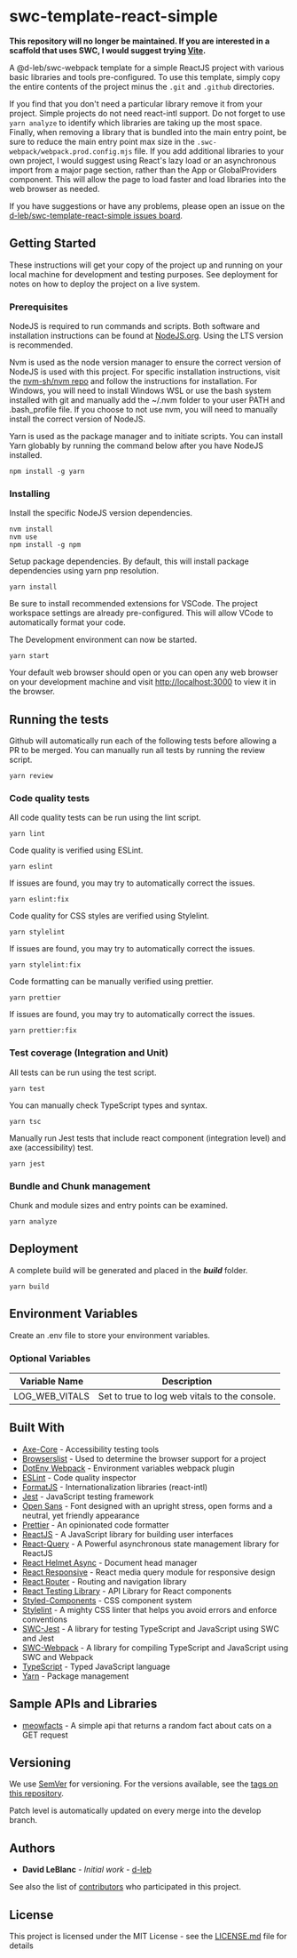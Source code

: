 # swc-template-react-simple

**This repository will no longer be maintained. If you are interested in a scaffold that uses SWC, I would suggest trying [Vite](https://github.com/vitejs/vite).**

A @d-leb/swc-webpack template for a simple ReactJS project with various basic libraries and tools pre-configured. To use this template, simply copy the entire contents of the project minus
the ```.git``` and ```.github``` directories.

If you find that you don't need a particular library remove it from your project. Simple projects do not need react-intl support. Do not forget to use ```yarn analyze``` to identify which libraries
are taking up the most space. Finally, when removing a library that is bundled into the main entry point, be sure to reduce the main entry point max size in the
```.swc-webpack/webpack.prod.config.mjs``` file. If you add additional libraries to your own project, I would suggest using React's lazy load or an asynchronous import from a major page section,
rather than the App or GlobalProviders component. This will allow the page to load faster and load libraries into the web browser as needed.

If you have suggestions or have any problems, please open an issue on the [d-leb/swc-template-react-simple issues board](https://github.com/d-leb/swc-template-react-simple/issues).

## Getting Started

These instructions will get your copy of the project up and running on your local machine for development and testing purposes. See deployment for notes on how to deploy the project on a live system.

### Prerequisites

NodeJS is required to run commands and scripts. Both software and installation instructions can be found at [NodeJS.org](https://nodejs.org/). Using the LTS version is recommended.

Nvm is used as the node version manager to ensure the correct version of NodeJS is used with this project. For specific installation instructions, visit the
[nvm-sh/nvm repo](https://github.com/nvm-sh/nvm) and follow the instructions for installation. For Windows, you will need to install Windows WSL or use the bash system installed with git and manually
add the ~/.nvm folder to your user PATH and .bash_profile file. If you choose to not use nvm, you will need to manually install the correct version of NodeJS.

Yarn is used as the package manager and to initiate scripts. You can install Yarn globably by running the command below after you have NodeJS installed.

```
npm install -g yarn
```

### Installing

Install the specific NodeJS version dependencies.

```
nvm install
nvm use
npm install -g npm
```

Setup package dependencies. By default, this will install package dependencies using yarn pnp resolution.

```
yarn install
```

Be sure to install recommended extensions for VSCode. The project workspace settings are already pre-configured. This will allow VCode to automatically format your code.

The Development environment can now be started.

```
yarn start
```

Your default web browser should open or you can open any web browser on your development machine and visit [http://localhost:3000](http://localhost:3000) to view it in the browser.

## Running the tests

Github will automatically run each of the following tests before allowing a PR to be merged. You can manually run all tests by running the review script.

```
yarn review
```

### Code quality tests

All code quality tests can be run using the lint script.

```
yarn lint
```

Code quality is verified using ESLint.

```
yarn eslint
```

If issues are found, you may try to automatically correct the issues.

```
yarn eslint:fix
```

Code quality for CSS styles are verified using Stylelint.

```
yarn stylelint
```

If issues are found, you may try to automatically correct the issues.

```
yarn stylelint:fix
```

Code formatting can be manually verified using prettier.

```
yarn prettier
```

If issues are found, you may try to automatically correct the issues.

```
yarn prettier:fix
```

### Test coverage (Integration and Unit)

All tests can be run using the test script.

```
yarn test
```

You can manually check TypeScript types and syntax.

```
yarn tsc
```

Manually run Jest tests that include react component (integration level) and axe (accessibility) test.

```
yarn jest
```

### Bundle and Chunk management

Chunk and module sizes and entry points can be examined.

```
yarn analyze
```

## Deployment

A complete build will be generated and placed in the ***build*** folder.

```
yarn build
```

## Environment Variables

Create an .env file to store your environment variables.

### Optional Variables

| Variable Name | Description |
| --- | --- |
| LOG_WEB_VITALS | Set to true to log web vitals to the console. |

## Built With

- [Axe-Core](https://www.deque.com/axe/) - Accessibility testing tools
- [Browserslist](https://github.com/browserslist/browserslist) - Used to determine the browser support for a project
- [DotEnv Webpack](https://github.com/mrsteele/dotenv-webpack/) - Environment variables webpack plugin
- [ESLint](https://eslint.org/) - Code quality inspector
- [FormatJS](https://formatjs.io/) - Internationalization libraries (react-intl)
- [Jest](https://jestjs.io/) - JavaScript testing framework
- [Open Sans](https://fonts.google.com/specimen/Open+Sans) - Font designed with an upright stress, open forms and a neutral, yet friendly appearance
- [Prettier](https://prettier.io/) - An opinionated code formatter
- [ReactJS](https://reactjs.org/) - A JavaScript library for building user interfaces
- [React-Query](https://tanstack.com/query) - A Powerful asynchronous state management library for ReactJS
- [React Helmet Async](https://github.com/staylor/react-helmet-async) - Document head manager
- [React Responsive](https://github.com/contra/react-responsive) - React media query module for responsive design
- [React Router](https://reactrouter.com/) - Routing and navigation library
- [React Testing Library](https://testing-library.com/docs/react-testing-library/intro) - API Library for React components
- [Styled-Components](https://styled-components.com/) - CSS component system
- [Stylelint](https://stylelint.io/) - A mighty CSS linter that helps you avoid errors and enforce conventions
- [SWC-Jest](https://github.com/d-leb/swc-jest) - A library for testing TypeScript and JavaScript using SWC and Jest
- [SWC-Webpack](https://github.com/d-leb/swc-webpack) - A library for compiling TypeScript and JavaScript using SWC and Webpack
- [TypeScript](https://www.typescriptlang.org/) - Typed JavaScript language
- [Yarn](https://yarnpkg.com/) - Package management

## Sample APIs and Libraries

- [meowfacts](https://github.com/wh-iterabb-it/meowfacts) - A simple api that returns a random fact about cats on a GET request

## Versioning

We use [SemVer](http://semver.org/) for versioning. For the versions available, see the [tags on this repository](https://github.com/your/project/tags).

Patch level is automatically updated on every merge into the develop branch.

## Authors

- **David LeBlanc** - _Initial work_ - [d-leb](https://github.com/d-leb)

See also the list of [contributors](https://github.com/d-leb/swc-template-react-simple/graphs/contributors) who participated in this project.

## License

This project is licensed under the MIT License - see the [LICENSE.md](LICENSE.md) file for details

